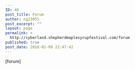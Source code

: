 ```yaml
---
ID: 46
post_title: Forum
author: ng23055
post_excerpt: ""
layout: page
permalink: >
  http://cyberland.shepherdmaplesyrupfestival.com/forum
published: true
post_date: 2018-01-09 22:47:42
---
```

[forum]